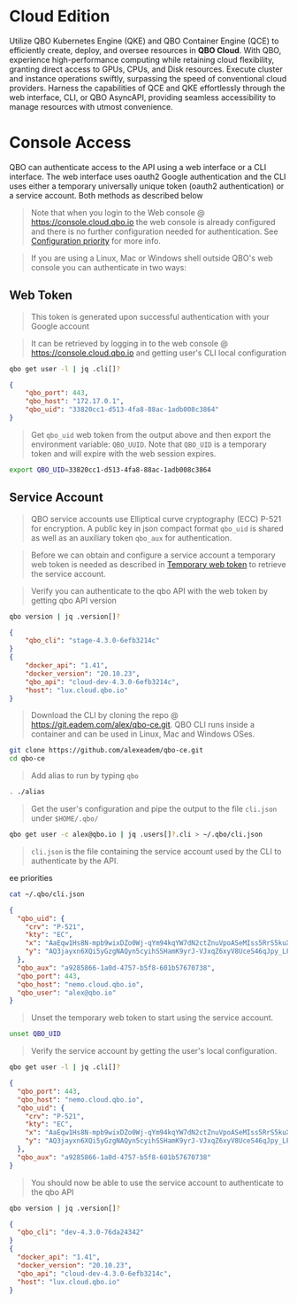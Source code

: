 # Cloud Edition

Utilize QBO Kubernetes Engine (QKE) and QBO Container Engine (QCE) to efficiently create, deploy, and oversee resources in **QBO Cloud**. With QBO, experience high-performance computing while retaining cloud flexibility, granting direct access to GPUs, CPUs, and Disk resources. Execute cluster and instance operations swiftly, surpassing the speed of conventional cloud providers. Harness the capabilities of QCE and QKE effortlessly through the web interface, CLI, or QBO AsyncAPI, providing seamless accessibility to manage resources with utmost convenience.

# Console Access
QBO can authenticate access to the API using a web interface or a CLI interface. The web interface uses oauth2 Google authentication and the CLI uses either a temporary universally unique token (oauth2 authentication) or a service account. Both methods as described below

> Note that when you login to the Web console @ https://console.cloud.qbo.io the web console is already configured and there is no further configuration needed for authentication. See [Configuration priority](#configuration-priority) for more info.


> If you are using a Linux, Mac or Windows shell outside QBO's web console you can authenticate in two ways:

## Web Token
> This token is generated upon successful authentication with your Google account


> It can be retrieved by logging in to the web console @ https://console.cloud.qbo.io and getting user's CLI local configuration
```bash
qbo get user -l | jq .cli[]?
```

```json
{
    "qbo_port": 443,
    "qbo_host": "172.17.0.1",
    "qbo_uid": "33820cc1-d513-4fa8-88ac-1adb008c3864"
}
```


> Get `qbo_uid` web token from the output above and then export the environment variable: `QBO_UUID`.
> Note that `QBO_UID` is a temporary token and will expire with the web session expires.
```bash
export QBO_UID=33820cc1-d513-4fa8-88ac-1adb008c3864
```


## Service Account

> QBO service accounts use Elliptical curve cryptography (ECC) P-521 for encryption. A public key in json compact format `qbo_uid` is shared as well as an auxiliary token `qbo_aux` for authentication. 

> Before we can obtain and configure a service account a temporary web token is needed as described in [Temporary web token](#temporary-web-token) to retrieve the service account.

> Verify you can authenticate to the qbo API with the web token by getting qbo API version
```bash
qbo version | jq .version[]?
```
```json
{
    "qbo_cli": "stage-4.3.0-6efb3214c"
}
{
    "docker_api": "1.41",
    "docker_version": "20.10.23",
    "qbo_api": "cloud-dev-4.3.0-6efb3214c",
    "host": "lux.cloud.qbo.io"
}
```


> Download the CLI by cloning the repo @ https://git.eadem.com/alex/qbo-ce.git.
> QBO CLI runs inside a container and can be used in Linux, Mac and Windows OSes.


```bash
git clone https://github.com/alexeadem/qbo-ce.git
cd qbo-ce
```
> Add alias to run by typing `qbo`
```bash
. ./alias


```


> Get the user's configuration and pipe the output to the file `cli.json` under `$HOME/.qbo/`


```bash
qbo get user -c alex@qbo.io | jq .users[]?.cli > ~/.qbo/cli.json
```
> `cli.json` is the file containing the service account used by the CLI to authenticate by the API. 


ee priorities
```bash
cat ~/.qbo/cli.json
```
```json
{
  "qbo_uid": {
    "crv": "P-521",
    "kty": "EC",
    "x": "AaEqw1Hs8N-mpb9wixDZo0Wj-qYm94kqYW7dN2ctZnuVpoASeMIss5RrS5kuXsW1XdGtlCzS5EGbWAaH-rdVTrGH",
    "y": "AQ3jayxn6XQi5yGzgNAQyn5cyihSSHamK9yrJ-VJxqZ6xyV8UceS46qJpy_LFhqTKKBe3HCiadwgnmlnVLg7oV78"
  },
  "qbo_aux": "a9285866-1a0d-4757-b5f8-601b57670738",
  "qbo_port": 443,
  "qbo_host": "nemo.cloud.qbo.io",
  "qbo_user": "alex@qbo.io"
}
```
> Unset the temporary web token to start using the service account.


```bash
unset QBO_UID
```
> Verify the service account by getting the user's local configuration.


```bash
qbo get user -l | jq .cli[]?
```
```json
{
  "qbo_port": 443,
  "qbo_host": "nemo.cloud.qbo.io",
  "qbo_uid": {
    "crv": "P-521",
    "kty": "EC",
    "x": "AaEqw1Hs8N-mpb9wixDZo0Wj-qYm94kqYW7dN2ctZnuVpoASeMIss5RrS5kuXsW1XdGtlCzS5EGbWAaH-rdVTrGH",
    "y": "AQ3jayxn6XQi5yGzgNAQyn5cyihSSHamK9yrJ-VJxqZ6xyV8UceS46qJpy_LFhqTKKBe3HCiadwgnmlnVLg7oV78"
  },
  "qbo_aux": "a9285866-1a0d-4757-b5f8-601b57670738"
}
```

> You should now be able to use the service account to authenticate to the qbo API


```bash
qbo version | jq .version[]?


```
```json
{
  "qbo_cli": "dev-4.3.0-76da24342"
}
{
  "docker_api": "1.41",
  "docker_version": "20.10.23",
  "qbo_api": "cloud-dev-4.3.0-6efb3214c",
  "host": "lux.cloud.qbo.io"
}

```

